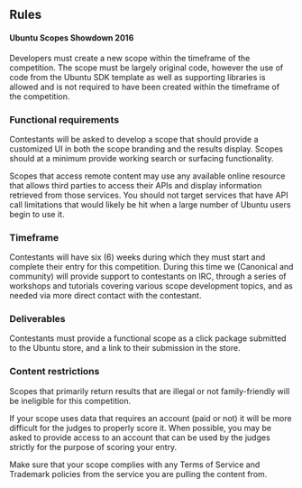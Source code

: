 


## Rules

#### Ubuntu Scopes Showdown 2016

Developers must create a new scope within the timeframe of the competition.
The scope must be largely original code, however the use of code from the
Ubuntu SDK template as well as supporting libraries is allowed and is not
required to have been created within the timeframe of the competition.

### Functional requirements

Contestants will be asked to develop a scope that should provide a customized
UI in both the scope branding and the results display. Scopes should at a
minimum provide working search or surfacing functionality.

Scopes that access remote content may use any available online resource that
allows third parties to access their APIs and display information retrieved
from those services. You should not target services that have API call
limitations that would likely be hit when a large number of Ubuntu users begin
to use it.

### Timeframe

Contestants will have six (6) weeks during which they must start and complete
their entry for this competition. During this time we (Canonical and
community) will provide support to contestants on IRC, through a series of
workshops and tutorials covering various scope development topics, and as
needed via more direct contact with the contestant.

### Deliverables

Contestants must provide a functional scope as a click package submitted to
the Ubuntu store, and a link to their submission in the store.

### Content restrictions

Scopes that primarily return results that are illegal or not family-friendly
will be ineligible for this competition.

If your scope uses data that requires an account (paid or not) it will be more
difficult for the judges to properly score it. When possible, you may be asked
to provide access to an account that can be used by the judges strictly for
the purpose of scoring your entry.

Make sure that your scope complies with any Terms of Service and Trademark
policies from the service you are pulling the content from.





